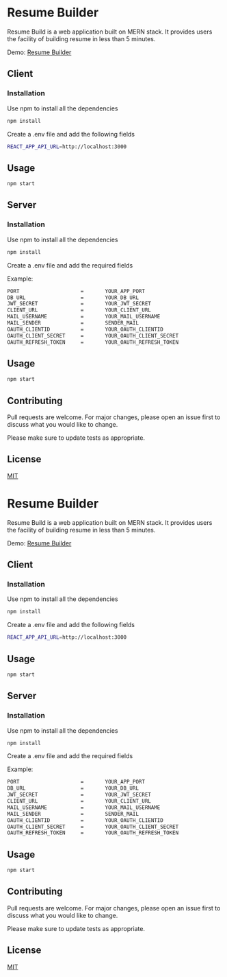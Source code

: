 
# Resume Builder

Resume Build is a web application built on MERN stack. It provides users the facility of building resume in less than 5 minutes.

Demo: [Resume Builder](https://brave-goodall-c9adb7.netlify.app/)

## Client

### Installation

Use npm to install all the dependencies

```bash
npm install 
```
Create a .env file and add the following fields 



```bash
REACT_APP_API_URL=http://localhost:3000
``` 

## Usage

```bash
npm start
```

## Server

### Installation

Use npm to install all the dependencies

```bash
npm install 
```
Create a .env file and add the required fields 

Example:

```bash
PORT                    =       YOUR_APP_PORT
DB_URL                  =       YOUR_DB_URL
JWT_SECRET              =       YOUR_JWT_SECRET
CLIENT_URL              =       YOUR_CLIENT_URL
MAIL_USERNAME           =       YOUR_MAIL_USERNAME
MAIL_SENDER             =       SENDER_MAIL
OAUTH_CLIENTID          =       YOUR_OAUTH_CLIENTID
OAUTH_CLIENT_SECRET     =       YOUR_OAUTH_CLIENT_SECRET
OAUTH_REFRESH_TOKEN     =       YOUR_OAUTH_REFRESH_TOKEN
``` 

## Usage

```bash
npm start
```

## Contributing
Pull requests are welcome. For major changes, please open an issue first to discuss what you would like to change.

Please make sure to update tests as appropriate.

## License
[MIT](https://choosealicense.com/licenses/mit/)
# Resume Builder

Resume Build is a web application built on MERN stack. It provides users the facility of building resume in less than 5 minutes.

Demo: [Resume Builder](https://brave-goodall-c9adb7.netlify.app/)

## Client

### Installation

Use npm to install all the dependencies

```bash
npm install 
```
Create a .env file and add the following fields 



```bash
REACT_APP_API_URL=http://localhost:3000
``` 

## Usage

```bash
npm start
```

## Server

### Installation

Use npm to install all the dependencies

```bash
npm install 
```
Create a .env file and add the required fields 

Example:

```bash
PORT                    =       YOUR_APP_PORT
DB_URL                  =       YOUR_DB_URL
JWT_SECRET              =       YOUR_JWT_SECRET
CLIENT_URL              =       YOUR_CLIENT_URL
MAIL_USERNAME           =       YOUR_MAIL_USERNAME
MAIL_SENDER             =       SENDER_MAIL
OAUTH_CLIENTID          =       YOUR_OAUTH_CLIENTID
OAUTH_CLIENT_SECRET     =       YOUR_OAUTH_CLIENT_SECRET
OAUTH_REFRESH_TOKEN     =       YOUR_OAUTH_REFRESH_TOKEN
``` 

## Usage

```bash
npm start
```

## Contributing
Pull requests are welcome. For major changes, please open an issue first to discuss what you would like to change.

Please make sure to update tests as appropriate.

## License
[MIT](https://choosealicense.com/licenses/mit/)
